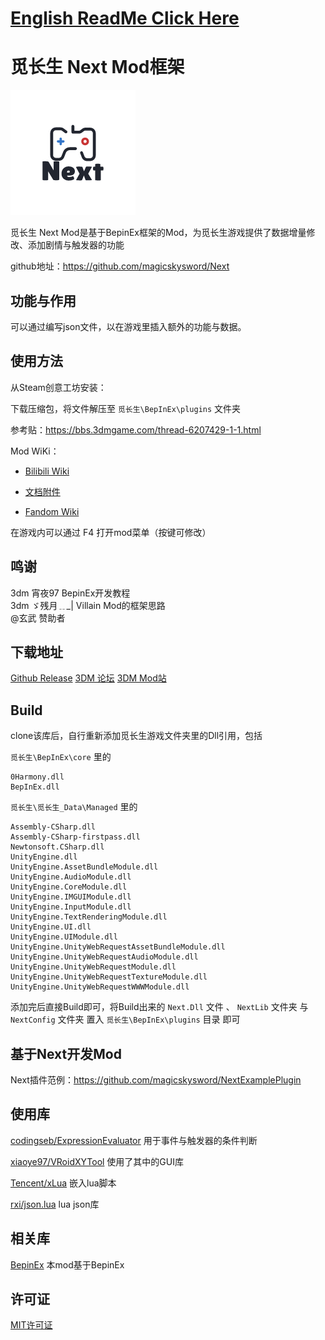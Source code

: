 # [English ReadMe Click Here](ReadmeEn.md)

# 觅长生 Next Mod框架

![Next](/preview.png)

觅长生 Next Mod是基于BepinEx框架的Mod，为觅长生游戏提供了数据增量修改、添加剧情与触发器的功能

github地址：https://github.com/magicskysword/Next

## 功能与作用
可以通过编写json文件，以在游戏里插入额外的功能与数据。

## 使用方法
从Steam创意工坊安装：

下载压缩包，将文件解压至 `觅长生\BepInEx\plugins` 文件夹

参考贴：https://bbs.3dmgame.com/thread-6207429-1-1.html

Mod WiKi：

* [Bilibili Wiki](https://wiki.biligame.com/mcs/Next%E9%A6%96%E9%A1%B5)

* [文档附件](doc/Next文档.md)

* [Fandom Wiki](https://michangshengnext.fandom.com/zh/wiki/%E8%A7%85%E9%95%BF%E7%94%9FNext_Wiki)

在游戏内可以通过 F4 打开mod菜单（按键可修改）

## 鸣谢
3dm  宵夜97  BepinEx开发教程<br>
3dm  ゞ残月﹎_|  Villain Mod的框架思路<br>
@玄武 赞助者

## 下载地址
[Github Release](https://github.com/magicskysword/Next/releases/latest)
[3DM 论坛](https://bbs.3dmgame.com/thread-6207429-1-1.html)
[3DM Mod站](https://mod.3dmgame.com/mod/178805)

## Build
clone该库后，自行重新添加觅长生游戏文件夹里的Dll引用，包括

`觅长生\BepInEx\core` 里的
```
0Harmony.dll
BepInEx.dll
```
`觅长生\觅长生_Data\Managed` 里的
```
Assembly-CSharp.dll
Assembly-CSharp-firstpass.dll
Newtonsoft.CSharp.dll
UnityEngine.dll
UnityEngine.AssetBundleModule.dll
UnityEngine.AudioModule.dll
UnityEngine.CoreModule.dll
UnityEngine.IMGUIModule.dll
UnityEngine.InputModule.dll
UnityEngine.TextRenderingModule.dll
UnityEngine.UI.dll
UnityEngine.UIModule.dll
UnityEngine.UnityWebRequestAssetBundleModule.dll
UnityEngine.UnityWebRequestAudioModule.dll
UnityEngine.UnityWebRequestModule.dll
UnityEngine.UnityWebRequestTextureModule.dll
UnityEngine.UnityWebRequestWWWModule.dll
```

添加完后直接Build即可，将Build出来的 `Next.Dll` 文件 、 `NextLib` 文件夹 与 `NextConfig` 文件夹 置入 `觅长生\BepInEx\plugins` 目录 即可

## 基于Next开发Mod
Next插件范例：https://github.com/magicskysword/NextExamplePlugin

## 使用库
[codingseb/ExpressionEvaluator](https://github.com/codingseb/ExpressionEvaluator) 用于事件与触发器的条件判断

[xiaoye97/VRoidXYTool](https://github.com/xiaoye97/VRoidXYTool) 使用了其中的GUI库

[Tencent/xLua](https://github.com/Tencent/xLua) 嵌入lua脚本

[rxi/json.lua](https://github.com/rxi/json.lua) lua json库

## 相关库
[BepinEx](https://github.com/BepInEx/BepInEx) 本mod基于BepinEx

## 许可证
[MIT许可证](https://github.com/magicskysword/Next/blob/main/Licenses/NextLICENSE)